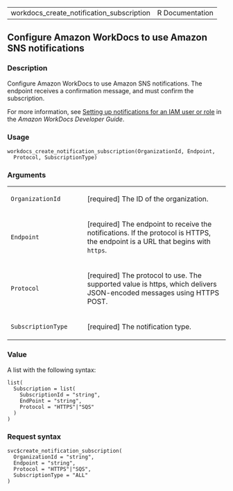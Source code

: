 <table style="width: 100%;">
<tbody>
<tr class="odd">
<td>workdocs_create_notification_subscription</td>
<td style="text-align: right;">R Documentation</td>
</tr>
</tbody>
</table>

## Configure Amazon WorkDocs to use Amazon SNS notifications

### Description

Configure Amazon WorkDocs to use Amazon SNS notifications. The endpoint
receives a confirmation message, and must confirm the subscription.

For more information, see [Setting up notifications for an IAM user or
role](https://docs.aws.amazon.com/workdocs/latest/developerguide/manage-notifications.html)
in the *Amazon WorkDocs Developer Guide*.

### Usage

    workdocs_create_notification_subscription(OrganizationId, Endpoint,
      Protocol, SubscriptionType)

### Arguments

<table>
<colgroup>
<col style="width: 35%" />
<col style="width: 65%" />
</colgroup>
<tbody>
<tr class="odd">
<td><code
id="workdocs_create_notification_subscription_:_OrganizationId">OrganizationId</code></td>
<td><p>[required] The ID of the organization.</p></td>
</tr>
<tr class="even">
<td><code
id="workdocs_create_notification_subscription_:_Endpoint">Endpoint</code></td>
<td><p>[required] The endpoint to receive the notifications. If the
protocol is HTTPS, the endpoint is a URL that begins with
<code>https</code>.</p></td>
</tr>
<tr class="odd">
<td><code
id="workdocs_create_notification_subscription_:_Protocol">Protocol</code></td>
<td><p>[required] The protocol to use. The supported value is https,
which delivers JSON-encoded messages using HTTPS POST.</p></td>
</tr>
<tr class="even">
<td><code
id="workdocs_create_notification_subscription_:_SubscriptionType">SubscriptionType</code></td>
<td><p>[required] The notification type.</p></td>
</tr>
</tbody>
</table>

### Value

A list with the following syntax:

    list(
      Subscription = list(
        SubscriptionId = "string",
        EndPoint = "string",
        Protocol = "HTTPS"|"SQS"
      )
    )

### Request syntax

    svc$create_notification_subscription(
      OrganizationId = "string",
      Endpoint = "string",
      Protocol = "HTTPS"|"SQS",
      SubscriptionType = "ALL"
    )
